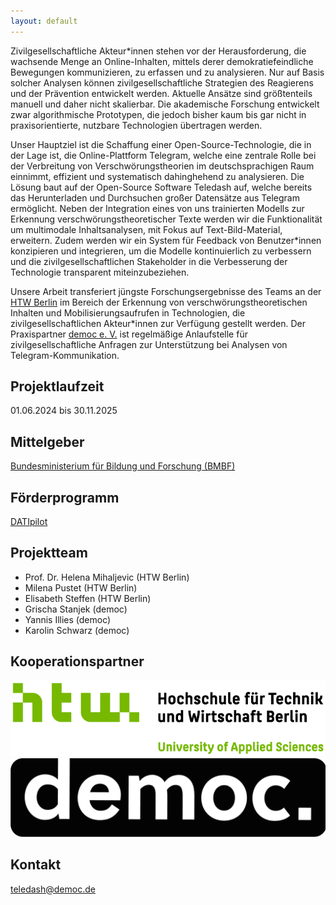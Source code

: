 ```yaml
---
layout: default
---
```


Zivilgesellschaftliche Akteur\*innen stehen vor der Herausforderung, die wachsende Menge an Online-Inhalten, mittels derer demokratiefeindliche Bewegungen kommunizieren, zu erfassen und zu analysieren. Nur auf Basis solcher Analysen können zivilgesellschaftliche Strategien des Reagierens und der Prävention entwickelt werden. Aktuelle Ansätze sind größtenteils manuell und daher nicht skalierbar. Die akademische Forschung entwickelt zwar algorithmische Prototypen, die jedoch bisher kaum bis gar nicht in praxisorientierte, nutzbare Technologien übertragen werden.

Unser Hauptziel ist die Schaffung einer Open-Source-Technologie, die in der Lage ist, die Online-Plattform Telegram, welche eine zentrale Rolle bei der Verbreitung von Verschwörungstheorien im deutschsprachigen Raum einnimmt, effizient und systematisch dahinghehend zu analysieren. Die Lösung baut auf der Open-Source Software Teledash auf, welche bereits das Herunterladen und Durchsuchen großer Datensätze aus Telegram ermöglicht. Neben der Integration eines von uns trainierten Modells zur Erkennung verschwörungstheoretischer Texte werden wir die Funktionalität um multimodale Inhaltsanalysen, mit Fokus auf Text-Bild-Material, erweitern. Zudem werden wir ein System für Feedback von Benutzer\*innen konzipieren und integrieren, um die Modelle kontinuierlich zu verbessern und die zivilgesellschaftlichen Stakeholder in die Verbesserung der Technologie transparent miteinzubeziehen.

Unsere Arbeit transferiert jüngste Forschungsergebnisse des Teams an der [HTW Berlin](https://www.htw-berlin.de/) im Bereich der Erkennung von verschwörungstheoretischen Inhalten und Mobilisierungsaufrufen in Technologien, die zivilgesellschaftlichen Akteur\*innen zur Verfügung gestellt werden. Der Praxispartner [democ e. V.](https://democ.de/) ist regelmäßige Anlaufstelle für zivilgesellschaftliche Anfragen zur Unterstützung bei Analysen von Telegram-Kommunikation.

## Projektlaufzeit

01.06.2024 bis 30.11.2025

## Mittelgeber

[Bundesministerium für Bildung und Forschung (BMBF)](https://www.bmbf.de/)

## Förderprogramm

[DATIpilot](https://www.bmbf.de/bmbf/de/forschung/datipilot/datipilot_node.html)

## Projektteam

- Prof. Dr. Helena Mihaljevic (HTW Berlin)
- Milena Pustet (HTW Berlin)
- Elisabeth Steffen (HTW Berlin)
- Grischa Stanjek (democ)
- Yannis Illies (democ)
- Karolin Schwarz (democ)

## Kooperationspartner

[![HTW Berlin](/assets/images/logos/htw-berlin.jpg)](https://htw-berlin.de)
[![democ](/assets/images/logos/democ.png)](https://democ.de)

## Kontakt
teledash@democ.de
